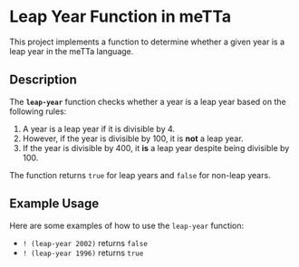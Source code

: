 # Leap Year Function in meTTa

This project implements a function to determine whether a given year is a leap year in the meTTa language.

## Description

The **`leap-year`** function checks whether a year is a leap year based on the following rules:

1. A year is a leap year if it is divisible by 4.
2. However, if the year is divisible by 100, it is **not** a leap year.
3. If the year is divisible by 400, it **is** a leap year despite being divisible by 100.

The function returns `true` for leap years and `false` for non-leap years.

## Example Usage

Here are some examples of how to use the `leap-year` function:
- `! (leap-year 2002)` returns `false`
- `! (leap-year 1996)` returns `true`
